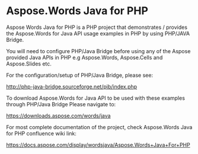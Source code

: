 # Aspose.Words Java for PHP
Aspose Words Java for PHP is a PHP project that demonstrates / provides the Aspose.Words for Java API usage examples in PHP by using PHP/JAVA Bridge.

You will need to configure PHP/Java Bridge before using any of the Aspose provided Java APIs in PHP e.g Aspose.Words, Aspose.Cells and Aspose.Slides etc.

For the configuration/setup of PHP/Java Bridge, please see:

http://php-java-bridge.sourceforge.net/pjb/index.php

To download Aspose.Words for Java API to be used with these examples through PHP/Java Bridge
Please navigate to:

https://downloads.aspose.com/words/java

For most complete documentation of the project, check Aspose.Words Java for PHP confluence wiki link:

https://docs.aspose.com/display/wordsjava/Aspose.Words+Java+For+PHP



